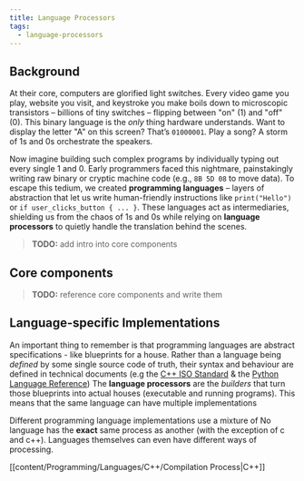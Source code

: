 ```yaml
---
title: Language Processors
tags:
  - language-processors
---
```

## Background

At their core, computers are glorified light switches. Every video game you play, website you visit, and keystroke you make boils down to microscopic transistors – billions of tiny switches – flipping between "on" (1) and "off" (0). This binary language is the _only_ thing hardware understands. Want to display the letter "A" on this screen? That’s `01000001`. Play a song? A storm of 1s and 0s orchestrate the speakers.

Now imagine building such complex programs by individually typing out every single 1 and 0. Early programmers faced this nightmare, painstakingly writing raw binary or cryptic machine code (e.g., `8B 5D 08` to move data). To escape this tedium, we created **programming languages** – layers of abstraction that let us write human-friendly instructions like `print("Hello")` or `if user_clicks_button { ... }`. These languages act as intermediaries, shielding us from the chaos of 1s and 0s while relying on **language processors** to quietly handle the translation behind the scenes.

>**TODO:** add intro into core components
## Core components

>**TODO:** reference core components and write them

## Language-specific Implementations

An important thing to remember is that programming languages are abstract specifications - like blueprints for a house. Rather than a language being *defined* by some single source code of truth, their syntax and behaviour are defined in technical documents (e.g the [C++ ISO Standard](https://isocpp.org/std/the-standard) & the [Python Language Reference](https://docs.python.org/3/reference/index.html))
The **language processors** are the *builders* that turn those blueprints into actual houses (executable and running programs). This means that the same language can have multiple implementations

Different programming language implementations use a mixture of No language has the **exact** same process as another (with the exception of c and c++). Languages themselves can even have different ways of processing. 

[[content/Programming/Languages/C++/Compilation Process|C++]]

